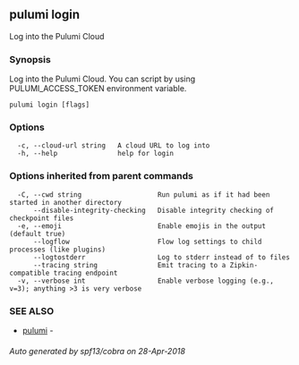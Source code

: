 ## pulumi login

Log into the Pulumi Cloud

### Synopsis


Log into the Pulumi Cloud.  You can script by using PULUMI_ACCESS_TOKEN environment variable.

```
pulumi login [flags]
```

### Options

```
  -c, --cloud-url string   A cloud URL to log into
  -h, --help               help for login
```

### Options inherited from parent commands

```
  -C, --cwd string                   Run pulumi as if it had been started in another directory
      --disable-integrity-checking   Disable integrity checking of checkpoint files
  -e, --emoji                        Enable emojis in the output (default true)
      --logflow                      Flow log settings to child processes (like plugins)
      --logtostderr                  Log to stderr instead of to files
      --tracing string               Emit tracing to a Zipkin-compatible tracing endpoint
  -v, --verbose int                  Enable verbose logging (e.g., v=3); anything >3 is very verbose
```

### SEE ALSO
* [pulumi](pulumi.md)	 - 

###### Auto generated by spf13/cobra on 28-Apr-2018
